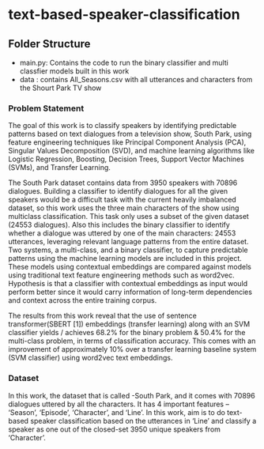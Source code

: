 # text-based-speaker-classification

## Folder Structure
- main.py: Contains the code to run the binary classifier and multi classfier models built in this work
- data : contains All_Seasons.csv with all utterances and characters from the Shourt Park TV show

### Problem Statement

The goal of this work is to classify speakers by identifying predictable patterns based on text dialogues
from a television show, South Park, using feature engineering techniques like Principal Component
Analysis (PCA), Singular Values Decomposition (SVD), and machine learning algorithms like Logistic
Regression, Boosting, Decision Trees, Support Vector Machines (SVMs), and Transfer Learning.

The South Park dataset contains data from 3950 speakers with 70896 dialogues. Building a
classifier to identify dialogues for all the given speakers would be a difficult task with the current
heavily imbalanced dataset, so this work uses the three main characters of the show using multiclass
classification. This task only uses a subset of the given dataset (24553 dialogues). Also this includes
the binary classifier to identify whether a dialogue was uttered by one of the
main characters: 24553 utterances, leveraging relevant language patterns from the entire dataset.
Two systems, a multi-class, and a binary classifier, to capture predictable patterns using the machine
learning models are included in this project. These models using contextual
embeddings are compared against models using traditional text feature engineering methods such as word2vec.
Hypothesis is that a classifier with contextual embeddings as input would perform better since
it would carry information of long-term dependencies and context across the entire training corpus.

The results from this work reveal that the use of sentence transformer(SBERT [1])
embeddings (transfer learning) along with an SVM classifier yields / achieves 68.2% for
the binary problem & 50.4% for the multi-class problem, in terms of classification accuracy.
This comes with an improvement of approximately 10% over a transfer learning
baseline system (SVM classifier) using word2vec text embeddings.

### Dataset
In this work, the dataset that is called -South Park, and it comes with 70896 dialogues uttered
by all the characters. It has 4 important features – ‘Season’, ‘Episode’, ‘Character’, and ‘Line’.
In this work, aim is to do text-based speaker classification based on the utterances in ‘Line’ and 
classify a speaker as one out of the closed-set 3950 unique speakers from ‘Character’.
